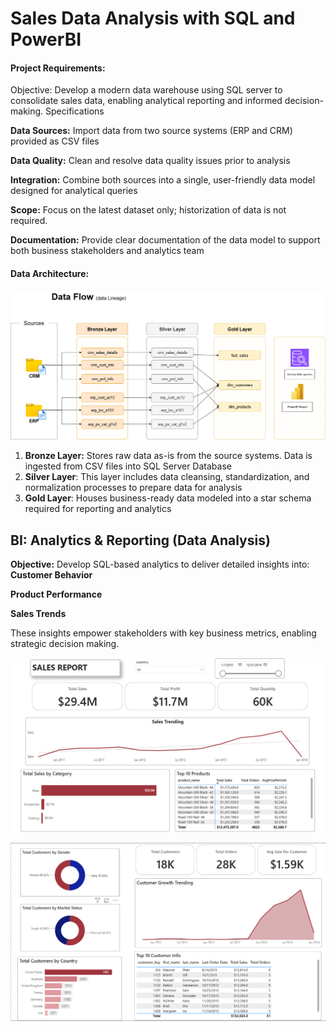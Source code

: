 # Sales Data Analysis with SQL and PowerBI
#### Project Requirements:

Objective: Develop a modern data warehouse using SQL server to consolidate sales data, enabling analytical reporting and informed decision-making.
Specifications

**Data Sources:** Import data from two source systems (ERP and CRM) provided as CSV files

**Data Quality:** Clean and resolve data quality issues prior to analysis

**Integration:** Combine both sources into a single, user-friendly data model designed for analytical queries

**Scope:** Focus on the latest dataset only; historization of data is not required.

**Documentation:** Provide clear documentation of the data model to support both business stakeholders and analytics team

#### Data Architecture:
![Data Lineage Diagram](diagrams/step_6_data_lineage.png)
1.	**Bronze Layer:** Stores raw data as-is from the source systems. Data is ingested from CSV files into SQL Server Database
2.	**Silver Layer**: This layer includes data cleansing, standardization, and normalization processes to prepare data for analysis
3.  **Gold Layer**: Houses business-ready data modeled into a star schema required for reporting and analytics

## BI: Analytics & Reporting (Data Analysis)
**Objective:** Develop SQL-based analytics to deliver detailed insights into:
**Customer Behavior**

**Product Performance**

**Sales Trends**

These insights empower stakeholders with key business metrics, enabling strategic decision making. 


![Sales Report](diagrams/sales_report.png)



![Customers Report](diagrams/customers_report.png)

